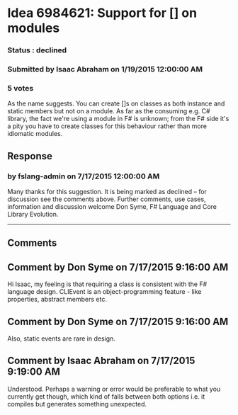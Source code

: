 # Idea 6984621: Support for [<CLIEvent>] on modules #

### Status : declined

### Submitted by Isaac Abraham on 1/19/2015 12:00:00 AM

### 5 votes

As the name suggests. You can create [<CLIEvent>]s on classes as both instance and static members but not on a module. As far as the consuming e.g. C# library, the fact we're using a module in F# is unknown; from the F# side it's a pity you have to create classes for this behaviour rather than more idiomatic modules.



## Response 
### by fslang-admin on 7/17/2015 12:00:00 AM

Many thanks for this suggestion. It is being marked as declined – for discussion see the comments above.
Further comments, use cases, information and discussion welcome
Don Syme, F# Language and Core Library Evolution.

------------------------
## Comments


## Comment by Don Syme on 7/17/2015 9:16:00 AM
Hi Isaac, my feeling is that requiring a class is consistent with the F# language design. CLIEvent is an object-programming feature - like properties, abstract members etc.


## Comment by Don Syme on 7/17/2015 9:16:00 AM
Also, static events are rare in design.


## Comment by Isaac Abraham on 7/17/2015 9:19:00 AM
Understood. Perhaps a warning or error would be preferable to what you currently get though, which kind of falls between both options i.e. it compiles but generates something unexpected.

